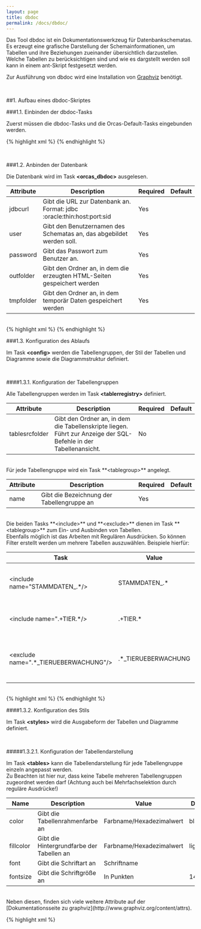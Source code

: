```yaml
---
layout: page
title: dbdoc
permalink: /docs/dbdoc/
---
```


Das Tool dbdoc ist ein Dokumentationswerkzeug für Datenbankschematas. Es erzeugt eine grafische Darstellung der Schemainformationen, um Tabellen und ihre Beziehungen zueinander übersichtlich darzustellen.
<br/>Welche Tabellen zu berücksichtigen sind und wie es dargstellt werden soll kann in einem ant-Skript festgesetzt werden.

Zur Ausführung von dbdoc wird eine Installation von [Graphviz](http://www.graphviz.org/Download_windows.php) benötigt.

<br/>

##1. Aufbau eines dbdoc-Skriptes

###1.1. Einbinden der dbdoc-Tasks

Zuerst müssen die dbdoc-Tasks und die Orcas-Default-Tasks eingebunden werden.

{% highlight xml %}
<import file="${orcas_dir}/orcas_default_tasks.xml"/>
<import file="${orcas_dbdoc_dir}/orcas_dbdoc_tasks.xml"/>
{% endhighlight %}

<br/>

###1.2. Anbinden der Datenbank

Die Datenbank wird im Task **&lt;orcas_dbdoc&gt;** ausgelesen.

|Attribute|Description|Required|Default|
|---------|-----------|--------|-------|
|jdbcurl  |Gibt die URL zur Datenbank an. <br/>Format: jdbc :oracle:thin:host:port:sid|Yes||
|user     |Gibt den Benutzernamen des Schematas an, das abgebildet werden soll.|Yes||
|password |Gibt das Passwort zum Benutzer an. |Yes||
|outfolder|Gibt den Ordner an, in dem die erzeugten HTML-Seiten gespeichert werden|Yes||
|tmpfolder|Gibt den Ordner an, in dem temporär Daten gespeichert werden |Yes||

<br/>
{% highlight xml %}
<orcas_dbdoc jdbcurl="${jdbc_url}" user="${demo_user}" password="${demo_password}" outfolder="${output}" tmpfolder="${tmpdir}/">
{% endhighlight %}

<br/>

###1.3. Konfiguration des Ablaufs

Im Task **&lt;config&gt;** werden die Tabellengruppen, der Stil der Tabellen und Diagramme sowie die Diagrammstruktur definiert.

<br/>

####1.3.1. Konfiguration der Tabellengruppen

Alle Tabellengruppen werden im Task **&lt;tablerregistry&gt;** definiert.

|Attribute|Description|Required|Default|
|---------|-----------|--------|-------|
|tablesrcfolder|Gibt den Ordner an, in dem die Tabellenskripte liegen. <br/>Führt zur Anzeige der SQL-Befehle in der Tabellenansicht.|No||

<br/>
Für jede Tabellengruppe wird ein Task **&lt;tablegroup&gt;** angelegt.

|Attribute|Description|Required|Default|
|---------|-----------|--------|-------|
|name     |Gibt die Bezeichnung der Tabellengruppe an|Yes||

<br/>
Die beiden Tasks **&lt;include&gt;** und **&lt;exclude&gt;** dienen im Task **&lt;tablegroup&gt;** zum Ein- und Ausbinden von Tabellen.
<br/>Ebenfalls möglich ist das Arbeiten mit Regulären Ausdrücken. So können Filter erstellt werden um mehrere Tabellen auszuwählen.
Beispiele hierfür:

|Task|Value|Bedeutung|
|----|-----|---------|
|&lt;include name="STAMMDATEN_.*/&gt;|STAMMDATEN_.*|Alle Tabellen mit dem Präfix "Stammdaten_" werden der Tabellengruppe ADRESSE zugeordnet.|
|&lt;include name=".+TIER.*/&gt;|.+TIER.*|Alle Tabellen deren Bezeichnung "TIER" enthält (Wortanfang/-mitte/-ende)|
|&lt;exclude name=".*_TIERUEBERWACHUNG"/&gt;|.*_TIERUEBERWACHUNG|Alle Tabellen mit dem Suffic "_TIERUEBERWACHUNG" werden NICHT in die Tabellengruppe TIER aufgenommen|

<br/>
{% highlight xml %}
<tableregistry tablesrcfolder="tables">

  <tablegroup name="TIERABGANG">
    <include name=".*ABGANG.*"/>
    <include name="TIEREIGENTUEMER"/>
  </tablegroup>

  <tablegroup name="SCHLACHTUNG">
    <include name="SCHLACHT.*"/>
    <include name="TYP_HANDELSKLASSE"/>
    <include name="TYP_TIERKATEGORIE"/>
</tablegroup>
{% endhighlight %}

<br/>

####1.3.2. Konfiguration des Stils

Im Task **&lt;styles&gt;** wird die Ausgabeform der Tabellen und Diagramme definiert.

<br/>

#####1.3.2.1. Konfiguration der Tabellendarstellung

Im Task **&lt;tables&gt;** kann die Tabellendarstellung für jede Tabellengruppe einzeln angepasst werden.
<br/>Zu Beachten ist hier nur, dass keine Tabelle mehreren Tabellengruppen zugeordnet werden darf (Achtung auch bei Mehrfachselektion durch reguläre Ausdrücke!)

|Name|Description|Value|Default|
|----|-----------|--------|-------|
|color|Gibt die Tabellenrahmenfarbe an|Farbname/Hexadezimalwert|black|
|fillcolor|Gibt die Hintergrundfarbe der Tabellen an|Farbname/Hexadezimalwert|lightgrey|
|font|Gibt die Schriftart an|Schriftname||
|fontsize|Gibt die Schriftgröße an|In Punkten|14|

<br/>
Neben diesen, finden sich viele weitere Attribute auf der [Dokumentationsseite zu graphviz](http://www.graphviz.org/content/attrs).

{% highlight xml %}
<tables>
  <style name="fillcolor" value="#FFE500" tablegroup="TIER"/>
  <style name="fontsize"  value="18"      tablegroup="TIER"/>
  <style name="color"     value="green"   tablegroup="TIER"/>
  <style name="fillcolor" value="#FFE500" tablegroup="TIERNUMMERN"/>
  <style name="fillcolor" value="#FF6600" tablegroup="BETRIEBSSTAETTE"/>
  <style name="fillcolor" value="#FF9900" tablegroup="ADRESSE"/>
</tables>
{% endhighlight %}

<br/>

#####1.3.2.2. Konfiguration der Diagrammdarstellung

Alle Stilgruppen werden im Task **&lt;diagrams&gt;** definiert und können im nächsten Schritt, der Diagrammerzeugung im Task **&lt;diagram&gt;** ausgewählt werden.
<br/>Für jede Stilgruppe wird ein Task **&lt;stylegroup&gt;** angelegt.

|Name|Description|Value|Default|
|----|-----------|--------|-------|
|dotexecutable|Stilgruppenvorlage|Name der Stilgruppe|dot|

<br/>
Es gibt sechs verschiedene Stilgruppen:

<table>
  <tr>
    <td><b>dot</b></td>
    <td><b>fdp</b></td>
    <td><b>sfdp</b></td>
  </tr>
  <tr>
    <td><img src="{{site.baseurl}}/assets/Tables_dot.jpg"/></td>
    <td><img src="{{site.baseurl}}/assets/Tables_fdp.jpg"/></td>
    <td><img src="{{site.baseurl}}/assets/Tables_sfdp.jpg"/></td>
  </tr>
  <tr>
    <td><b>circo</b></td>
    <td><b>neato</b></td>
    <td><b>twopi</b></td>
  </tr>
  <tr>
    <td><img src="{{site.baseurl}}/assets/Tables_circo.jpg"/></td>
    <td><img src="{{site.baseurl}}/assets/Tables_neato.jpg"/></td>
    <td><img src="{{site.baseurl}}/assets/Tables_twopi.jpg"/></td>
  </tr>
</table>

<br/>
Jede Stilgruppe kann mit dem Task **&lt;style&gt;** angepasst werden.
<br/>Mögliche Parameter sind:

|Name|Description|Value|Default|
|----|-----------|-----|-------|
|overlap|Definiert, ob sich Tabellen bei der Darstellung überlappen dürfen|true/false|false|
|nodesep|Gibt den horizontalen Abstand zwischen Tabellen in Inches an. (Nur gültig bei dot).|1-n|1|
|ranksep|Gibt den vertikalen Abstand zwischen Tabellen in Inches an. (Nur gültig bei dot und twopi)|1-n|2|
|splines|Legt fest, wie und ob Verbindungen zwischen Tabellen dargestellt werden. |(leer), true, false, polyline|polyline|

<br/>
Neben diesen finden sich viele weitere Attribute auf der [Dokumentationsseite zu graphviz](http://www.graphviz.org/content/attrs). Es werden jedoch nicht alle Attribute von allen Stilgruppen unterstützt.

{% highlight xml %}
<diagrams>
  <stylegroup name="style1" dotexecutable="dot">
    <style name="nodesep" value="1"/>
    <style name="ranksep" value="1"/>
    <style name="splines" value="polyline"/>
  </stylegroup>
</diagrams>
{% endhighlight %}

<br/>

####1.3.3. Konfiguration der Diagrammstruktur

Im Task **&lt;diagram&gt;** können die Bezeichnungen und die Hierarchie der Diagramme festgelegt werden.

|Attribute|Description|Required|Default|
|---------|-----------|--------|-------|
|label    |Diagrammtitel, kann frei gewählt werden.|Yes||
|stylegroup|Auswahl einer angelegten Stilgruppe |No||
|subinnclude|Gibt die Diagrammdarstellungsform an. <br/>(diagrams_only/diagrams_with_tables/tables)|No||
|tablegroup|Gibt die zum Diagramm gehörenden Tabellen/-gruppen an.|No||

<br/>
Die drei Diagrammdarstellungsformen unterscheiden sich im Umfang der anzuzeigenden Inhalte.

<table>
  <tr>
    <td>
      <b>diagrams_only</b>
      <br/>
      <img src="{{site.baseurl}}/assets/Diagrams_only.jpg"/>
    </td>
    <td>
      Hier werden hierarchisch unterliegende Diagramme mit ihren beinhaltenden Tabellengruppen, sowie deren Verknüpfung zueinander angezeigt.
      <br/>Einzelne Tabellen werden nicht dargestellt.
      <br/>(Hauptsächlich für das Hauptdiagramm interessant)
    </td>
  </tr>
  <tr>
    <td>
    <b>diagrams_with_tables</b>
      <br/>
      <img src="{{site.baseurl}}/assets/Diagrams_with_tables.jpg"/>
    </td>
    <td>
      Hier werden hierarchisch unterliegende Diagramme mit zugehörigen Tabellen, sowie deren Verknüpfung zueinander, angezeigt.
      <br/>(Fehleranfällige Darstellung)
    </td>
  </tr>
  <tr>
    <td>
    <b>tables</b>
      <br/>
      <img src="{{site.baseurl}}/assets/Tables_dot.jpg"/>
    </td>
    <td>
      Hier werden alle hierarchisch unterliegende Tabellen mit deren Verknüpfung zueinander angezeigt.
      <br/>Unterliegende Diagrammstrukturen werden nicht berücksichtigt.
      <br/>(Bei vielen Tabellen schnell unübersichtlich)
    </td>
  </tr>
</table>

<br/>
Die Diagrammhierarchie wird mit der Verschachtelung des **&lt;diagram&gt;** Tasks erreicht.
<br/> das Hauptdiagramm, welches alle weiteren Diagramme beinhaltet, sollte die Darstellungsform "diagrams_only" gewählt werden, um eine übersichtliche Darstellung zu erreichen.
<br/>Um alle Tabellengruppen auszuwählen, wird bei "tablegroup" der Wert auf ".*" gesetzt.

{% highlight xml %}
<diagram label="Milcherzeugung" stylegroup="style1" subinnclude="diagrams_only" tablegroup=".*"/>
{% endhighlight %}

Würde man dies ausführen, werden (da keine weiteren, hierarchisch unterliegenden, Diagramme angelegt sind) alle Tabellengruppen mit zugehörigen Tabellen geladen und angezeigt.
<br/>Bei einer großen Anzahl an eingebundenen Tabellen kann dies schnell unübersichtlich wirken.
<br/>Deshalb können Tabellengruppen in Diagramme zusammengefasst werden, die dem Hauptdiagramm hierarchisch unterliegen.

Am Beispiel der Welt würde ein Diagramm "Die Welt" angelegt werden. Diesem Diagramm unterliegen die Diagramme der einzelnen Kontinente. Dem Kontinent-Diagramm die Diagramme der Staaten usw.

{% highlight xml %}
<diagram label="Die Welt" subinnclude="diagrams_only" tablegroup=".*">

  <diagram label="Europa" subinnclude="diagrams_with_tables">
    <diagram label="Deutschland" subinnclude="tables">
      <diagram label="Baden_Wuerttemberg" tablegroup="Baden_Wuerttemberg"/>
      <diagram label="Bayern" tablegroup="Bayern"/>
    </diagram>
    <diagram label="Spanien" tablegroup="Spanien"/>
  </diagram>

  <diagram label="Suedamerika" subinnclude="tables">
    <diagram label="Brasilien" tablegroup="Brasilien"/>
    <diagram label="Chile" tablegroup="Chile"/>
    <diagram label="Kolumbien" tablegroup="Kolumbien"/>
  </diagram>

</diagram>
{% endhighlight %}

Führt man diesen Code aus, ist dies das Diagramm "Europa" mit den unterteilten Diagrammen Spanien und Deutschland (Deutschland ist wiederum unterteilt in die Bundesländer Bayern und Baden Württemberg).
![]({{site.baseurl}}/assets/Europa.jpg)

##Beispielprojekt dbdoc_demo

Ein Beispielprojekt lässt sich unter examples\dbdoc_demo\build.xml finden, ausführen, und als Grundlage für eigene Projekte verwenden.
<br/>Als Beispieldatenschemata wurde ein Datenmodell für die Milcherzeugung verwendet.
<br/>Hier ist das Hauptdiagramm abgebildet.Die grauen Rechtecke stellen hierarchisch untergeordnete Diagramme dar.
![]({{site.baseurl}}/assets/Diagrams_only.jpg)

<br/>
Diese können ausgewählt werden und bieten auf einer extra Seite eine Darstellung der Tabellengruppe an.

![]({{site.baseurl}}/assets/Unterdiagramm.jpg)

<br/>
Auch einzelne Tabellen können ausgewählt werden und zeigen bei eingebundenen Tabellenordner die zugehörigen SQL-Befehle an.

![]({{site.baseurl}}/assets/abgang_hat_praemie.jpg)
